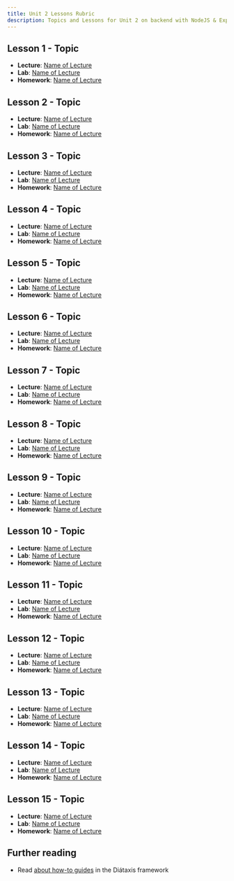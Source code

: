 ```yaml
---
title: Unit 2 Lessons Rubric
description: Topics and Lessons for Unit 2 on backend with NodeJS & Express
---
```


## Lesson 1 - Topic

- **Lecture**: [Name of Lecture]()
- **Lab**: [Name of Lecture]()
- **Homework**: [Name of Lecture]()

## Lesson 2 - Topic

- **Lecture**: [Name of Lecture]()
- **Lab**: [Name of Lecture]()
- **Homework**: [Name of Lecture]()

## Lesson 3 - Topic

- **Lecture**: [Name of Lecture]()
- **Lab**: [Name of Lecture]()
- **Homework**: [Name of Lecture]()

## Lesson 4 - Topic

- **Lecture**: [Name of Lecture]()
- **Lab**: [Name of Lecture]()
- **Homework**: [Name of Lecture]()

## Lesson 5 - Topic

- **Lecture**: [Name of Lecture]()
- **Lab**: [Name of Lecture]()
- **Homework**: [Name of Lecture]()

## Lesson 6 - Topic

- **Lecture**: [Name of Lecture]()
- **Lab**: [Name of Lecture]()
- **Homework**: [Name of Lecture]()

## Lesson 7 - Topic

- **Lecture**: [Name of Lecture]()
- **Lab**: [Name of Lecture]()
- **Homework**: [Name of Lecture]()

## Lesson 8 - Topic

- **Lecture**: [Name of Lecture]()
- **Lab**: [Name of Lecture]()
- **Homework**: [Name of Lecture]()

## Lesson 9 - Topic

- **Lecture**: [Name of Lecture]()
- **Lab**: [Name of Lecture]()
- **Homework**: [Name of Lecture]()

## Lesson 10 - Topic

- **Lecture**: [Name of Lecture]()
- **Lab**: [Name of Lecture]()
- **Homework**: [Name of Lecture]()

## Lesson 11 - Topic

- **Lecture**: [Name of Lecture]()
- **Lab**: [Name of Lecture]()
- **Homework**: [Name of Lecture]()

## Lesson 12 - Topic

- **Lecture**: [Name of Lecture]()
- **Lab**: [Name of Lecture]()
- **Homework**: [Name of Lecture]()

## Lesson 13 - Topic

- **Lecture**: [Name of Lecture]()
- **Lab**: [Name of Lecture]()
- **Homework**: [Name of Lecture]()

## Lesson 14 - Topic

- **Lecture**: [Name of Lecture]()
- **Lab**: [Name of Lecture]()
- **Homework**: [Name of Lecture]()

## Lesson 15 - Topic

- **Lecture**: [Name of Lecture]()
- **Lab**: [Name of Lecture]()
- **Homework**: [Name of Lecture]()

## Further reading

- Read [about how-to guides](https://diataxis.fr/how-to-guides/) in the Diátaxis framework